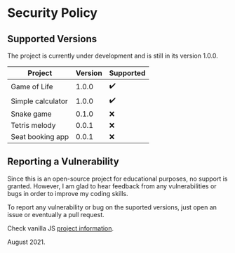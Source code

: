 # Security Policy

## Supported Versions

The project is currently under development and is still in its version 1.0.0. 

|Project| Version | Supported          |
|-------| ------- | ------------------ |
|Game of Life | 1.0.0   | ✔️                |
|Simple calculator| 1.0.0   | ✔️                |
|Snake game| 0.1.0 | ❌                |
|Tetris melody| 0.0.1 | ❌                |
|Seat booking app| 0.0.1 | ❌                |

## Reporting a Vulnerability

Since this is an open-source project for educational purposes, no support is granted. However, I am 
glad to hear feedback from any vulnerabilities or bugs in order to improve my coding skills.

To report any vulnerability or bug on the suported versions, just open an issue or eventually a pull request.

Check vanilla JS [project information](https://github.com/fcesc-code/vanillaJS#readme).

August 2021.
